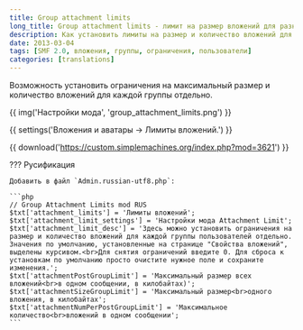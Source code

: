 ```yaml
---
title: Group attachment limits
long_title: Group attachment limits - лимит на размер вложений для разных групп
description: Как установить лимиты на размер и количество вложений для разных групп пользователей.
date: 2013-03-04
tags: [SMF 2.0, вложения, группы, ограничения, пользователи]
categories: [translations]
---
```


Возможность установить ограничения на максимальный размер и количество вложений для каждой группы отдельно.

<!-- more -->

{{ img('Настройки мода', 'group_attachment_limits.png') }}

{{ settings('Вложения и аватары → Лимиты вложений.') }}

{{ download('https://custom.simplemachines.org/index.php?mod=3621') }}

??? Русификация

    Добавить в файл `Admin.russian-utf8.php`:

    ```php
    // Group Attachment Limits mod RUS
    $txt['attachment_limits'] = 'Лимиты вложений';
    $txt['attachment_limit_settings'] = 'Настройки мода Attachment Limit';
    $txt['attachment_limit_desc'] = 'Здесь можно установить ограничения на размер и количество вложений для каждой группы пользователей отдельно. Значения по умолчанию, установленные на странице "Свойства вложений", выделены курсивом.<br>Для снятия ограничений введите 0. Для сброса к установкам по умолчанию просто очистите нужное поле и сохраните изменения.';
    $txt['attachmentPostGroupLimit'] = 'Максимальный размер всех вложений<br>в одном сообщении, в килобайтах)';
    $txt['attachmentSizeGroupLimit'] = 'Максимальный размер<br>одного вложения, в килобайтах';
    $txt['attachmentNumPerPostGroupLimit'] = 'Максимальное количество<br>вложений в одном сообщении';
    ```
